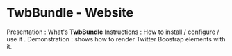 TwbBundle - Website
=====================

Presentation : What's __TwbBundle__
Instructions : How to install / configure / use it .
Demonstration : shows how to render Twitter Boostrap elements with it.